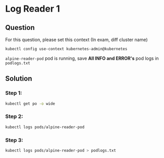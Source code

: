 # Log Reader 1

## Question
For this question, please set this context (In exam, diff cluster name)

```kubectl config use-context kubernetes-admin@kubernetes```

```alpine-reader-pod``` pod is running, save **All INFO and ERROR's** pod logs in ```podlogs.txt``` 

## Solution

### Step 1:
```bash
kubectl get po -o wide
```

### Step 2:
```bash
kubectl logs pods/alpine-reader-pod
```

### Step 3:
```bash
kubectl logs pods/alpine-reader-pod > podlogs.txt
```